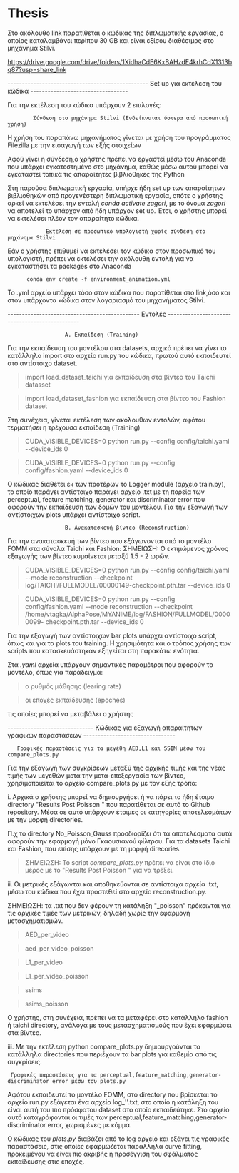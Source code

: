 # Thesis

Στο ακόλουθο link παρατίθεται ο κώδικας της διπλωματικής εργασίας,
ο οποίος καταλαμβάνει περίπου 30 GB και είναι εξίσου διαθέσιμος στο μηχάνημα Stilvi.

https://drive.google.com/drive/folders/1XidhaCdE6KxBAHzdE4krhCdX1313bq87?usp=share_link


------------------------------------------------- Set up για εκτέλεση του κώδικα ----------------------------------
                        
Για την εκτέλεση του κώδικα υπάρχουν 2 επιλογές:
 
            Σύνδεση στο μηχάνημα Stilvi (Ενδείκνυται ύστερα από προσωπική χρήση)

   Η χρήση του παραπάνω μηχανήματος γίνεται με χρήση του προγράμματος Filezilla
   με την εισαγωγή των εξής στοιχείων
   
   Αφού γίνει η σύνδεση,ο χρήστης πρέπει να εργαστεί μέσω του Anaconda
   που υπάρχει εγκατεστημένο στο μηχάνημα, καθώς μέσω αυτού μπορεί να
   εγκαταστεί τοπικά τις απαραίτητες βιβλιοθήκες της Python
   
   Στη παρούσα διπλωματική εργασία, υπήρχε ήδη set up των απαραίτητων βιβλιοθηκών
   από προγενέστερη διπλωματική εργασία, οπότε ο χρήστης αρκεί να εκτελέσει την 
   εντολή *conda activate zagori*, με το όνομα *zagori* να αποτελεί το υπάρχον από ήδη
   υπάρχον set up. Έτσι, ο χρήστης μπορεί να εκτελέσει πλέον τον απαραίτητο κώδικα.
   
   
                Εκτέλεση σε προσωπικό υπολογιστή χωρίς σύνδεση στο μηχάνημα Stilvi
           
          
Εάν ο χρήστης επιθυμεί να εκτελέσει τον κώδικα στον προσωπικό του υπολογιστή,
πρέπει να εκτελέσει την ακόλουθη εντολή για να εγκαταστήσει τα packages στο Anaconda
    
          conda env create -f environment_animation.yml
    
Το .yml αρχείο υπάρχει τόσο στον κώδικα που παρατίθεται στο link,όσο και στον υπάρχοντα
κώδικα στον λογαριασμό του μηχανήματος Stilvi.
    
    
    
----------------------------------------------  Εντολές -----------------------------------------------



                      Α. Εκπαίδεση (Training)
                      
Για την εκπαίδευση του μοντέλου στα datasets, αρχικά πρέπει να γίνει το κατάλληλο import
στο αρχείο run.py του κώδικα, πρωτού αυτό εκπαιδευτεί στο αντίστοιχο dataset.

> import load_dataset_taichi για εκπαίδευση στα βίντεο του Τaichi datasset

> import load_dataset_fashion για εκπαίδευση στα βίντεο του Fashion dataset


Στη συνέχεια, γίνεται εκτέλεση των ακόλουθων εντολών, αφότου τερματήσει η τρέχουσα εκπαίδεση
(Training)


> CUDA_VISIBLE_DEVICES=0 python run.py --config config/taichi.yaml --device_ids 0

> CUDA_VISIBLE_DEVICES=0 python run.py --config config/fashion.yaml --device_ids 0



Ο κώδικας διαθέτει εκ των προτέρων το Logger module (αρχείο train.py), το οποίο παράγει αντίστοιχο παράγει
αρχείο .txt με τη πορεία των perceptual, feature matching, generator και discriminator error
που αφορούν την εκπαίδευση των δομών του μοντέλου. 
Για την εξαγωγή των αντίστοιχων plots υπάρχει αντίστοιχο script.




                      Β. Ανακατασκευή βίντεο (Reconstruction)

Για την ανακατασκευή των βίντεο που εξάγωνονται από το μοντέλο FOMM στα σύνολα Taichi και Fashion:
ΣΗΜΕΙΩΣΗ: Ο εκτιμώμενος χρόνος εξαγωγής των βίντεο κυμαίνεται μεταξύ 1.5 - 2 ωρών.

> CUDA_VISIBLE_DEVICES=0 python run.py --config config/taichi.yaml --mode reconstruction --checkpoint log/TAICHI/FULLMODEL/00000149-checkpoint.pth.tar --device_ids 0 

> CUDA_VISIBLE_DEVICES=0 python run.py --config config/fashion.yaml --mode reconstruction --checkpoint /home/vtagka/AlphaPose/MYANIME/log/FASHION/FULLMODEL/00000099-     checkpoint.pth.tar --device_ids 0

Για την εξαγωγή των αντίστοιχων bar plots υπάρχει αντίστοιχο script, όπως και για τα plots του training.
Η χρησιμότητα και ο τρόπος χρήσης των scripts που κατασκευάστηκαν εξηγείται στη παρακάτω ενότητα.

Στα *.yaml* αρχεία υπάρχουν σημαντικές παραμέτροι που αφορούν το μοντέλο, όπως για παράδειγμα:

> ο ρυθμός μάθησης (learing rate)

> οι εποχές εκπαίδευσης (epoches)

τις οποίες μπορεί να μεταβάλει ο χρήστης





------------------------------ Κώδικας για εξαγωγή απαραίτητων γραφικών παραστάσεων --------------------------------



       Γραφικές παραστάσεις για τα μεγέθη AED,L1 και SSIM μέσω του compare_plots.py

Για την εξαγωγή των συγκρίσεων μεταξύ της αρχικής τιμής και της νέας τιμής των μεγεθών μετά την
μετα-επεξεργασία των βίντεο, χρησιμοποιείται το αρχείο compare_plots.py με τον εξής τρόπο:

i. Αρχικά ο χρήστης μπορεί να δημιουργήσει ή να πάρει το ήδη έτοιμο directory "Results Post Poisson "
που παρατίθεται σε αυτό το Github repository. Μέσα σε αυτό υπάρχουν έτοιμες οι κατηγορίες αποτελεσμάτων
με την μορφή directories.

Π.χ το directory No_Poisson_Gauss προσδιορίζει ότι τα αποτελέσματα αυτά αφορούν την εφαρμογή μόνο Γκαουσιανού φίλτρου.
Για τα datasets Taichi και Fashion, που επίσης υπάρχουν με τη μορφή direcories.

> ΣΗΜΕΙΩΣΗ: Το script *compare_plots.py* πρέπει να είναι στο ίδιο μέρος με το "Results Post Poisson " για να τρέξει.

ii. Οι μετρικές εξάγωνται και αποθηκεύονται σε αντίστοιχα αρχεία .txt, 
μέσω του κώδικα που έχει προστεθεί στο αρχείο reconstruction.py.

ΣΗΜΕΙΩΣΗ: τα .txt που δεν φέρουν τη κατάληξη "_poisson" 
πρόκεινται για τις αρχικές τιμές των μετρικών, δηλαδή χωρίς την εφαρμογή μετασχηματισμών. 

> AED_per_video

> aed_per_video_poisson



> L1_per_video

> L1_per_video_poisson


> ssims

> ssims_poisson


Ο χρήστης, στη συνέχεια, πρέπει να τα μεταφέρει στο κατάλληλο fashion ή taichi directory,
ανάλογα με τους μετασχηματισμούς που έχει εφαρμώσει στα βίντεο.

iii. Με την εκτέλεση python compare_plots.py δημιουργούνται τα κατάλληλα directories
που περιέχουν τα bar plots για καθεμία από τις συγκρίσεις.

     Γραφικές παραστάσεις για τα perceptual,feature_matching,generator-discriminator error μέσω του plots.py
     
Αφότου εκπαιδευτεί το μοντέλο FOMM, στο directory που βρίσκεται το αρχείο run.py εξάγεται ένα αρχείο log_''.txt,
στο οποίο η κατάληξη του είναι αυτή του πιο πρόσφατου dataset στο οποίο εκπαιδεύτηκε.
Στο αρχείο αυτό καταγράφονται οι τιμές των  perceptual,feature_matching,generator-discriminator error, χωρισμένες με κόμμα.

Ο κώδικας του *plots.py*  διαβάζει από το log αρχείο και εξάγει τις γραφικές παραστάσεις, στις οποίες εφαρμώζεται παράλληλα
curve fitting, προκειμένου να είναι πιο ακριβής η προσέγγιση του σφάλματος εκπαίδευσης στις εποχές.